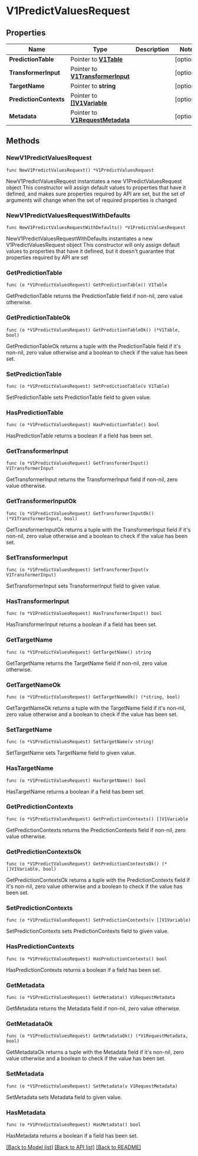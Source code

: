 # V1PredictValuesRequest

## Properties

Name | Type | Description | Notes
------------ | ------------- | ------------- | -------------
**PredictionTable** | Pointer to [**V1Table**](V1Table.md) |  | [optional] 
**TransformerInput** | Pointer to [**V1TransformerInput**](V1TransformerInput.md) |  | [optional] 
**TargetName** | Pointer to **string** |  | [optional] 
**PredictionContexts** | Pointer to [**[]V1Variable**](V1Variable.md) |  | [optional] 
**Metadata** | Pointer to [**V1RequestMetadata**](V1RequestMetadata.md) |  | [optional] 

## Methods

### NewV1PredictValuesRequest

`func NewV1PredictValuesRequest() *V1PredictValuesRequest`

NewV1PredictValuesRequest instantiates a new V1PredictValuesRequest object
This constructor will assign default values to properties that have it defined,
and makes sure properties required by API are set, but the set of arguments
will change when the set of required properties is changed

### NewV1PredictValuesRequestWithDefaults

`func NewV1PredictValuesRequestWithDefaults() *V1PredictValuesRequest`

NewV1PredictValuesRequestWithDefaults instantiates a new V1PredictValuesRequest object
This constructor will only assign default values to properties that have it defined,
but it doesn't guarantee that properties required by API are set

### GetPredictionTable

`func (o *V1PredictValuesRequest) GetPredictionTable() V1Table`

GetPredictionTable returns the PredictionTable field if non-nil, zero value otherwise.

### GetPredictionTableOk

`func (o *V1PredictValuesRequest) GetPredictionTableOk() (*V1Table, bool)`

GetPredictionTableOk returns a tuple with the PredictionTable field if it's non-nil, zero value otherwise
and a boolean to check if the value has been set.

### SetPredictionTable

`func (o *V1PredictValuesRequest) SetPredictionTable(v V1Table)`

SetPredictionTable sets PredictionTable field to given value.

### HasPredictionTable

`func (o *V1PredictValuesRequest) HasPredictionTable() bool`

HasPredictionTable returns a boolean if a field has been set.

### GetTransformerInput

`func (o *V1PredictValuesRequest) GetTransformerInput() V1TransformerInput`

GetTransformerInput returns the TransformerInput field if non-nil, zero value otherwise.

### GetTransformerInputOk

`func (o *V1PredictValuesRequest) GetTransformerInputOk() (*V1TransformerInput, bool)`

GetTransformerInputOk returns a tuple with the TransformerInput field if it's non-nil, zero value otherwise
and a boolean to check if the value has been set.

### SetTransformerInput

`func (o *V1PredictValuesRequest) SetTransformerInput(v V1TransformerInput)`

SetTransformerInput sets TransformerInput field to given value.

### HasTransformerInput

`func (o *V1PredictValuesRequest) HasTransformerInput() bool`

HasTransformerInput returns a boolean if a field has been set.

### GetTargetName

`func (o *V1PredictValuesRequest) GetTargetName() string`

GetTargetName returns the TargetName field if non-nil, zero value otherwise.

### GetTargetNameOk

`func (o *V1PredictValuesRequest) GetTargetNameOk() (*string, bool)`

GetTargetNameOk returns a tuple with the TargetName field if it's non-nil, zero value otherwise
and a boolean to check if the value has been set.

### SetTargetName

`func (o *V1PredictValuesRequest) SetTargetName(v string)`

SetTargetName sets TargetName field to given value.

### HasTargetName

`func (o *V1PredictValuesRequest) HasTargetName() bool`

HasTargetName returns a boolean if a field has been set.

### GetPredictionContexts

`func (o *V1PredictValuesRequest) GetPredictionContexts() []V1Variable`

GetPredictionContexts returns the PredictionContexts field if non-nil, zero value otherwise.

### GetPredictionContextsOk

`func (o *V1PredictValuesRequest) GetPredictionContextsOk() (*[]V1Variable, bool)`

GetPredictionContextsOk returns a tuple with the PredictionContexts field if it's non-nil, zero value otherwise
and a boolean to check if the value has been set.

### SetPredictionContexts

`func (o *V1PredictValuesRequest) SetPredictionContexts(v []V1Variable)`

SetPredictionContexts sets PredictionContexts field to given value.

### HasPredictionContexts

`func (o *V1PredictValuesRequest) HasPredictionContexts() bool`

HasPredictionContexts returns a boolean if a field has been set.

### GetMetadata

`func (o *V1PredictValuesRequest) GetMetadata() V1RequestMetadata`

GetMetadata returns the Metadata field if non-nil, zero value otherwise.

### GetMetadataOk

`func (o *V1PredictValuesRequest) GetMetadataOk() (*V1RequestMetadata, bool)`

GetMetadataOk returns a tuple with the Metadata field if it's non-nil, zero value otherwise
and a boolean to check if the value has been set.

### SetMetadata

`func (o *V1PredictValuesRequest) SetMetadata(v V1RequestMetadata)`

SetMetadata sets Metadata field to given value.

### HasMetadata

`func (o *V1PredictValuesRequest) HasMetadata() bool`

HasMetadata returns a boolean if a field has been set.


[[Back to Model list]](../README.md#documentation-for-models) [[Back to API list]](../README.md#documentation-for-api-endpoints) [[Back to README]](../README.md)


